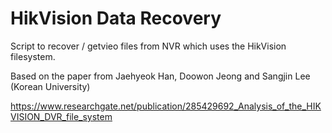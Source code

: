 # HikVision Data Recovery

Script to recover / getvieo files from NVR which uses the HikVision filesystem. 

Based on the paper from Jaehyeok Han, Doowon Jeong and Sangjin Lee (Korean University)

https://www.researchgate.net/publication/285429692_Analysis_of_the_HIKVISION_DVR_file_system


